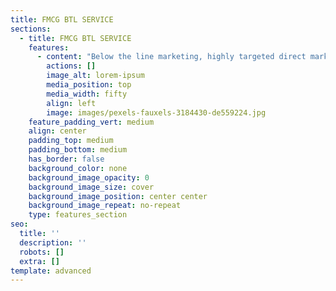 ```yaml
---
title: FMCG BTL SERVICE
sections:
  - title: FMCG BTL SERVICE
    features:
      - content: "Below the line marketing, highly targeted direct marketing focused on conversions, which will be more impact on the best responses and conversions\n\n\n**Merchandising: -**\_Influencing consumer's decisions with the promotion of particular sale that can employ pricing, effective offers implementation, display, which impacts on the sales increment which in turn generates revenue. Merchandising accomplishment Never compromising principles unique sourcing which is something advanced, which will be a massive impact on the targeted audiences/ market The particular product range will be merchandised with the concern of age, sex, and palate of the target market\n\n**Promoters/ Sales representatives: -**\_Key role at a retail chain/ brand which will expand the scope of businesses with honest and confident excellent customer demonstration. Crucial drive We trust 4p’s will be a game-changer in this role which can be derived\n\n**Product: -**\_Being familiar with the entire category product line that falls in.\n\n**Placement: -**\_To be located in high shopper’s density areas with positioning eye level of specific goods.\n\n**Price: -**\_Dealing with discount offering area comparative with competitors’ price. As price factor plays a vital role in customers purchase\n\n**Decisions promotion: -**\_Being aware of all promotional aspects much impacts on intensifying conversion ratio Competent advice to the consumers\n\n**Management information system (Mis): -**\_Backbone of the organization's operations, data extracted from various sources, and derive insights that drive business growth\n"
        actions: []
        image_alt: lorem-ipsum
        media_position: top
        media_width: fifty
        align: left
        image: images/pexels-fauxels-3184430-de559224.jpg
    feature_padding_vert: medium
    align: center
    padding_top: medium
    padding_bottom: medium
    has_border: false
    background_color: none
    background_image_opacity: 0
    background_image_size: cover
    background_image_position: center center
    background_image_repeat: no-repeat
    type: features_section
seo:
  title: ''
  description: ''
  robots: []
  extra: []
template: advanced
---
```

